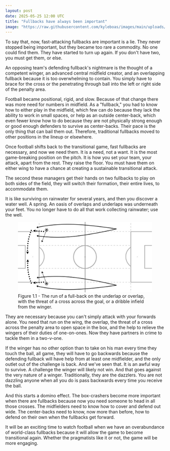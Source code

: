 ```yaml
---
layout: post
date: 2025-05-25 12:00 UTC
title: "Fullbacks have always been important"
image: "https://raw.githubusercontent.com/kyleboas/images/main/uploads/2025/05/24/Image-24May2025_20:52:08.png"
---
```


To say that, now, fast-attacking fullbacks are important is a lie. They never stopped being important, but they became too rare a commodity. No one could find them. They have started to turn up again. If you don't have two, you must get them, or else.

<!---more--->

An opposing team's defending fullback's nightmare is the thought of a competent winger, an advanced central midfield creator, and an overlapping fullback because it is too overwhelming to contain. You simply have to brace for the cross or the penetrating through ball into the left or right side of the penalty area.

Football became positional, rigid, and slow. Because of that change there was more need for numbers in midfield. As a "fullback," you had to know how to either play in the midfield, which few can do because they lack the ability to work in small spaces, or help as an outside center-back, which even fewer know how to do because they are not physically strong enough or good enough defenders to survive as center-backs. Their pace is the only thing that can bail them out. Therefore, traditional fullbacks moved to other positions in the lineup or elsewhere.

Once football shifts back to the transitional game, fast fullbacks are necessary, and now we need them. It is a need, not a want. It is the most game-breaking position on the pitch. It is how you set your team, your attack, apart from the rest. They raise the floor. You must have them on either wing to have a chance at creating a sustainable transitional attack.

The second these managers get their hands on two fullbacks to play on both sides of the field, they will switch their formation, their entire lives, to accommodate them. 

It is like surviving on rainwater for several years, and then you discover a water well. A spring. An oasis of overlaps and underlaps was underneath your feet. You no longer have to do all that work collecting rainwater; use the well.

<figure>
    <img src="https://raw.githubusercontent.com/kyleboas/images/main/uploads/2025/05/24/Image-24May2025_20:52:08.png">
    <figcaption>Figure 1.1 - The run of a full-back on the underlap or overlap, with the threat of a cross across the goal, or a dribble infield from the winger.</figcaption>
</figure>

They are necessary because you can't simply attack with your forwards alone. You need that run on the wing, the overlap, the threat of a cross across the penalty area to open space in the box, and the help to relieve the wingers of their duties of one-on-ones. Now they have partners in crime to tackle them in a two-v-one.

If the winger has no other option than to take on his man every time they touch the ball, all game, they will have to go backwards because the defending fullback will have help from at least one midfielder, and the only outlet out of the challenge is back. And we've seen that. It is an awful way to survive. A challenge the winger will likely not win. And that goes against the very nature of a winger. Traditionally, they are the dazzlers. You are not dazzling anyone when all you do is pass backwards every time you receive the ball.

And this starts a domino effect. The box-crashers become more important when there are fullbacks because now you need someone to head in all those crosses. The midfielders need to know how to cover and defend out wide. The center-backs need to know, now more than before, how to defend on their own when the fullbacks get forward.

It will be an exciting time to watch football when we have an overabundance of world-class fullbacks because it will allow the game to become transitional again. Whether the pragmatists like it or not, the game will be more engaging.